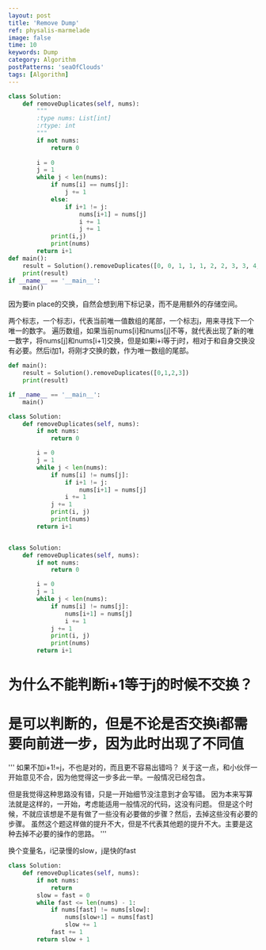 ```yaml
---
layout: post
title: 'Remove Dump'
ref: physalis-marmelade
image: false
time: 10
keywords: Dump
category: Algorithm
postPatterns: 'seaOfClouds'
tags: [Algorithm]
---
```



```python
class Solution:
    def removeDuplicates(self, nums):
        """
        :type nums: List[int]
        :rtype: int
        """
        if not nums:
            return 0
        
        i = 0
        j = 1
        while j < len(nums):
            if nums[i] == nums[j]:
                j += 1
            else:
                if i+1 != j:
                    nums[i+1] = nums[j]
                    i += 1
                    j += 1
            print(i,j)
            print(nums)
        return i+1
def main():
    result = Solution().removeDuplicates([0, 0, 1, 1, 1, 2, 2, 3, 3, 4, 4, 4])
    print(result)
if __name__ == '__main__':
    main()
```

因为要in place的交换，自然会想到用下标记录，而不是用额外的存储空间。

两个标志，一个标志i，代表当前唯一值数组的尾部，一个标志j，用来寻找下一个唯一的数字。
遍历数组，如果当前nums[i]和nums[j]不等，就代表出现了新的唯一数字，将nums[j]和nums[i+1]交换，但是如果i+i等于j时，相对于和自身交换没有必要。然后i加1，将刚才交换的数，作为唯一数组的尾部。

```python
def main():
    result = Solution().removeDuplicates([0,1,2,3])
    print(result)

if __name__ == '__main__':
    main()
```


```python
class Solution:
    def removeDuplicates(self, nums):
        if not nums:
            return 0

        i = 0
        j = 1
        while j < len(nums):
            if nums[i] != nums[j]:
                if i+1 != j:
                    nums[i+1] = nums[j]
                i += 1
            j += 1
            print(i, j)
            print(nums)
        return i+1


class Solution:
    def removeDuplicates(self, nums):
        if not nums:
            return 0

        i = 0
        j = 1
        while j < len(nums):
            if nums[i] != nums[j]:
                nums[i+1] = nums[j]
                i += 1
            j += 1
            print(i, j)
            print(nums)
        return i+1
```

# 为什么不能判断i+1等于j的时候不交换？
# 是可以判断的，但是不论是否交换i都需要向前进一步，因为此时出现了不同值

'''
如果不加i+1!=j，不也是对的，而且更不容易出错吗？
关于这一点，和小伙伴一开始意见不合，因为他觉得这一步多此一举。一般情况已经包含。

但是我觉得这种思路没有错，只是一开始细节没注意到才会写错。
因为本来写算法就是这样的，一开始，考虑能适用一般情况的代码，这没有问题。
但是这个时候，不就应该想是不是有做了一些没有必要做的步骤？然后，去掉这些没有必要的步骤。
虽然这个题这样做的提升不大，但是不代表其他题的提升不大。主要是这种去掉不必要的操作的思路。
'''


换个变量名，i记录慢的slow，j是快的fast

```python
class Solution:
    def removeDuplicates(self, nums):
        if not nums:
            return
        slow = fast = 0
        while fast <= len(nums) - 1:
            if nums[fast] != nums[slow]:
                nums[slow+1] = nums[fast]
                slow += 1
            fast += 1
        return slow + 1
```


